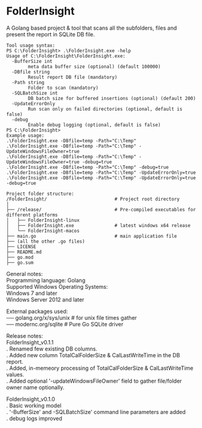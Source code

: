 # FolderInsight
A Golang based project &amp; tool that scans all the subfolders, files and present the report in SQLite DB file.


```
Tool usage syntax:
PS C:\FolderInsight> .\FolderInsight.exe -help
Usage of C:\FolderInsight\FolderInsight.exe:
  -BufferSize int
        meta data buffer size (optional) (default 100000)
  -DBfile string
        Result report DB file (mandatory)
  -Path string
        Folder to scan (mandatory)
  -SQLBatchSize int
        DB batch size for buffered insertions (optional) (default 200)
  -UpdateErrorOnly
        Run scan only on failed directories (optional, default is false)
  -debug
        Enable debug logging (optional, default is false)
PS C:\FolderInsight>
Example usage:
.\FolderInsight.exe -DBfile=temp -Path="C:\Temp"
.\FolderInsight.exe -DBfile=temp -Path="C:\Temp" -UpdateWindowsFileOwner=true
.\FolderInsight.exe -DBfile=temp -Path="C:\Temp" -UpdateWindowsFileOwner=true -debug=true
.\FolderInsight.exe -DBfile=temp -Path="C:\Temp" -debug=true
.\FolderInsight.exe -DBfile=temp -Path="C:\Temp" -UpdateErrorOnly=true
.\FolderInsight.exe -DBfile=temp -Path="C:\Temp" -UpdateErrorOnly=true -debug=true
```



```
Project folder structure:
/FolderInsight/                         # Project root directory
│
├── /release/                           # Pre-compiled executables for different platforms
│   ├── FolderInsight-linux
│   ├── FolderInsight.exe               # latest windows x64 release
│   └── FolderInsight-macos
├── main.go                             # main application file
├── (all the other .go files)
├── LICENSE
├── README.md
├── go.mod
├── go.sum
```

General notes:  
Programming language: Golang  
Supported Windows Operating Systems:  
Windows 7 and later  
Windows Server 2012 and later  


External packages used:  
── golang.org/x/sys/unix       # for unix file times gather  
── modernc.org/sqlite          # Pure Go SQLite driver  


Release notes:  
FolderInsight_v0.1.1  
. Renamed few existing DB columns.  
. Added new column TotalCalFolderSize & CalLastWriteTime in the DB report.  
. Added, in-memeory processing of TotalCalFolderSize & CalLastWriteTime values.  
. Added optional '-updateWindowsFileOwner' field to gather file/folder owner name optionally.  

FolderInsight_v0.1.0  
. Basic working model  
. '-BufferSize' and -SQLBatchSize' command line parameters are added  
. debug logs improved  
